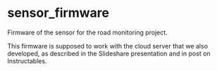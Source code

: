 # sensor_firmware
Firmware of the sensor for the road monitoring project. 

This firmware is supposed to work with the cloud server that we also developed, as described in the Slideshare presentation and in post on Instructables.
